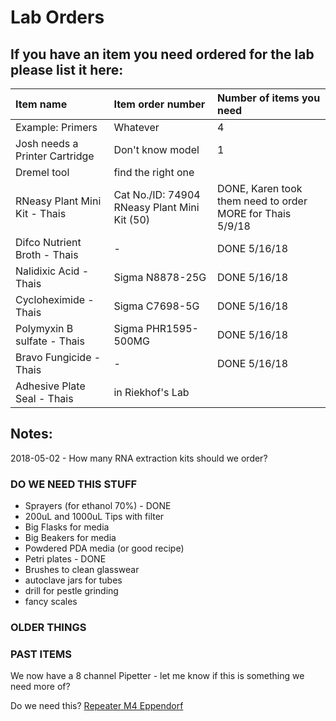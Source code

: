 # Lab Orders

##  If you have an item you need ordered for the lab please list it here:

|Item name | Item order number | Number of items you need |
|  :-------- | :---------------- | :----------------------- |
|  Example: Primers  |  Whatever  |  4  |
| Josh needs a Printer Cartridge | Don't know model | 1 |
| Dremel tool | find the right one |
| RNeasy Plant Mini Kit - Thais | Cat No./ID: 74904 RNeasy Plant Mini Kit (50) | DONE, Karen took them need to order MORE for Thais 5/9/18 |
| Difco Nutrient Broth - Thais | - | DONE 5/16/18 |
| Nalidixic Acid - Thais | Sigma N8878-25G | DONE 5/16/18 |
| Cycloheximide - Thais | Sigma C7698-5G | DONE 5/16/18 |
| Polymyxin B sulfate - Thais | Sigma PHR1595-500MG | DONE 5/16/18| 
| Bravo Fungicide - Thais | - | DONE 5/16/18 |
| Adhesive Plate Seal - Thais | in Riekhof's Lab | 


## Notes:

2018-05-02 - How many RNA extraction kits should we order?

### DO WE NEED THIS STUFF

- Sprayers (for ethanol 70%) - DONE
- 200uL and 1000uL Tips with filter
- Big Flasks for media
- Big Beakers for media
- Powdered PDA media (or good recipe)
- Petri plates - DONE
- Brushes to clean glasswear
- autoclave jars for tubes
- drill for pestle grinding
- fancy scales

### OLDER THINGS


### PAST ITEMS

We now have a 8 channel Pipetter - let me know if this is something we need more of?

Do we need this? [Repeater M4 Eppendorf](https://online-shop.eppendorf.us/US-en/Manual-Liquid-Handling-44563/Dispensers--Burettes-44566/Repeater-M4-PF-44619.html)

